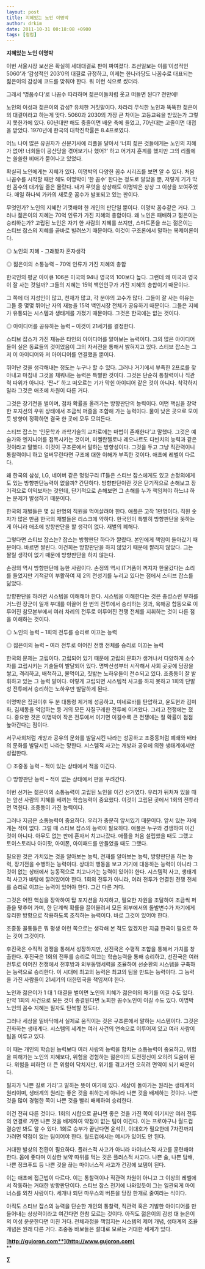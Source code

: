 ```yaml
---
layout: post
title: 지혜있는 노인 이명박
author: drkim
date: 2011-10-31 00:18:08 +0900
tags: [컬럼]
---
```

  
**지혜있는 노인 이명박** 

이번 서울시장 보선은 확실히 세대대결로 판이 짜여졌다. 조선일보는 이를‘이성적인 5060’과 ‘감성적인 203’0의 대결로 규정하고, 이제는 한나라당도 나꼼수로 대표되는 젊은이의 감성에 코드를 맞춰야 한다. 뭐 이런 식으로 썼더라. 

그래서 ‘명품수다’로 나꼼수 따라하며 젊은이들처럼 웃고 떠들면 된다? 천만에! 

노인의 이성과 젊은이의 감성? 유치한 거짓말이다. 차라리 무식한 노인과 똑똑한 젊은이의 대결이라고 하는게 맞다. 5060과 2030의 가장 큰 차이는 고등교육을 받았는가 그렇지 못한가에 있다. 60년대만 해도 중졸이면 배운 축에 들었고, 70년대는 고졸이면 대접을 받았다. 1970년에 한국의 대학진학률은 8.4프로였다. 

어느 나이 많은 유권자가 신문기사에 리플을 달아서 ‘너희 젊은 것들에게는 노인의 지혜가 없어! 너희들이 공산당을 겪어보기나 했어?’ 하고 어거지 훈계를 했지만 그의 리플에는 쓸쓸한 비애가 묻어나고 있었다. 

확실히 노인에게는 지혜가 있다. 이명박의 다양한 꼼수 시리즈를 보면 알 수 있다. 처음 나꼼수를 시작할 때만 해도 이명박이 ‘한 꼼수’ 한다는 정도로 알았을 뿐, 저렇게 기가 막힌 꼼수의 대가일 줄은 몰랐다. 내가 무엇을 상상해도 이명박은 상상 그 이상을 보여주었다. 매일 하나씩 가카의 새로운 꼼수가 발표되고 있는 판이다. 

무엇인가? 노인의 지혜란 기껏해야 한 개인의 판단일 뿐이다. 이명박 꼼수같은 거다. 그러나 젊은이의 지혜는 70억 인류가 가진 지혜의 총합이다. 왜 노인은 패배하고 젊은이는 승리하는가? 고립된 노인은 자기 한 사람의 지혜를 쓰지만, 스마트폰을 쓰는 젊은이는 스티브 잡스의 지혜를 곧바로 빌려쓰기 때문이다. 이것이 구조론에서 말하는 복제이론이다. 

◎ 노인의 지혜 - 그래봤자 혼자생각

  
◎ 젊은이의 소통능력 – 70억 인류가 가진 지혜의 총합 

한국인의 평균 아이큐 106은 미국의 94나 영국의 100보다 높다. 그런데 왜 미국과 영국이 잘 사는 것일까? 그들의 지혜는 15억 백인인구가 가진 지혜의 총합이기 때문이다. 

그 쪽에 더 지성인이 많고, 천재가 많고, 각 분야의 고수가 많다. 그들이 잘 사는 이유는 그들 중 몇몇 뛰어난 자의 재능을 15억 백인시장 전체가 공유하기 때문이다. 그들은 지혜가 유통되는 시스템과 생태계를 가졌기 때문이다. 그것은 한국에는 없는 것이다. 

◎ 아이디어를 공유하는 능력 – 이것이 21세기를 결정한다. 

스티브 잡스가 가진 재능은 타인의 아이디어를 알아보는 능력이다. 그의 많은 아이디어들이 실은 동료들의 것이었음이 그의 자서전을 통해서 밝혀지고 있다. 스티브 잡스는 그저 이 아이디어와 저 아이디어를 연결했을 뿐이다. 

뛰어난 것을 생각해내는 정도는 누구나 할 수 있다. 그러나 거기에서 부족한 2프로를 찾아내고 마침내 그것을 채워내는 능력은 특별한 것이다. 그것은 단순히 통찰력이나 직관력 따위가 아니다. ‘짠~!’ 하고 떠오르는 기가 막힌 아이디어 같은 것이 아니다. 착각하지 말라 그것은 애초에 차원이 다른 거다. 

그것은 장기전을 벌이며, 점차 확률을 올려가는 방향판단의 능력이다. 어떤 핵심을 장악한 포지션의 우위 상태에서 조금씩 퍼즐을 조합해 가는 능력이다. 물이 낮은 곳으로 모이듯 방향이 정확하면 결국 한 곳에 모두 모여든다. 

스티브 잡스는 ‘인문학과 과학기술의 교차로에는 마법이 존재한다’고 말했다. 그것은 예술가와 엔지니어를 접목시키는 것이며, 미켈란젤로나 레오나르도 다빈치의 능력과 같은 것이라고 말했다. 이것이 구조론에서 말하는 방향성이다. 그것을 두고 그냥 직관력이니 통찰력이니 하고 얼버무린다면 구조에 대한 이해가 부족한 것이다. 애초에 레벨이 다르다. 

왜 한국의 삼성, LG, 네이버 같은 멍텅구리 IT들은 스티브 잡스에게도 있고 손정의에게도 있는 방향판단능력이 없을까? 간단하다. 방향판단이란 것은 단기적으로 손해보고 장기적으로 이익보자는 것인데, 단기적으로 손해보면 그 손해를 누가 책임져야 하느냐 하는 문제가 발생하기 때문이다. 

한국의 재벌들은 몇 십 만명의 직원을 먹여살려야 한다. 애플은 고작 1만명이다. 직원 숫자가 많은 만큼 한국의 재벌들은 리스크에 약하다. 한국인이 특별히 방향판단을 못하는게 아니라 애초에 방향판단을 할 생각이 없다. 재벌의 폐해다. 

그렇다면 스티브 잡스는? 잡스는 방향판단 하다가 짤렸다. 본인에게 책임이 돌아갔기 때문이다. 바르면 짤린다. 이건희는 방향판단을 하지 않았기 때문에 짤리지 않았다. 그는 짤릴 생각이 없기 때문에 방향판단을 하지 않는다. 

손정의 역시 방향판단에 능한 사람이다. 손정의 역시 IT거품이 꺼지자 한물갔다는 소리를 들었지만 기적같이 부활하여 제 2의 전성기를 누리고 있다는 점에서 스티브 잡스를 닮았다. 

방향판단을 하려면 시스템을 이해해야 한다. 시스템을 이해한다는 것은 충성스런 부하를 거느린 장군이 일개 부대를 이끌어 한 번의 전투에서 승리하는 것과, 육해공 합동으로 이루어진 참모본부에서 여러 차례의 전투로 이루어진 전쟁 전체를 지휘하는 것이 다른 점을 이해하는 것이다. 

◎ 노인의 능력 – 1회의 전투를 승리로 이끄는 능력

  
◎ 젊은이의 능력 – 여러 전투로 이어진 전쟁 전체를 승리로 이끄는 능력 

한국의 문제는 고립이다. 고립되어 있기 때문에 고립의 문화가 생겨나서 다양하게 소수자를 고립시키는 기술들이 발달되어 있다. 명박산성부터 시작해서 사회 곳곳에 담장을 쌓고, 격리하고, 배척하고, 물먹이고, 짓밟는 노하우들이 전수되고 있다. 조중동이 잘 발휘하고 있는 그 능력 말이다. 이렇게 고립되면 시스템적 사고를 하지 못하고 1회의 단발성 전투에서 승리하는 노하우만 발달하게 된다. 

이명박은 집권이후 두 분 대통령 제거에 성공하고, 미네르바를 탄압하고, 윤도현과 김미화, 김제동을 억압하는 등 거의 모든 자질구레한 전투에 이겨왔다. 그리고 전쟁에는 졌다. 중요한 것은 이명박이 작은 전투에서 이기면 이길수록 큰 전쟁에는 질 확률이 점점 높아간다는 점이다. 

서구사회처럼 개방과 공유의 문화를 발달시킨 나라는 성공하고 조중동처럼 폐쇄와 배타의 문화를 발달시킨 나라는 망한다. 시스템적 사고는 개방과 공유에 의한 생태계에서만 성립한다. 

◎ 조중동 능력 – 적이 있는 상태에서 적을 이긴다.

  
◎ 방향판단 능력 – 적이 없는 상태에서 판을 꾸려간다. 

이번 선거는 젊은이의 소통능력이 고립된 노인을 이긴 선거였다. 우리가 뒤처져 있을 때는 앞선 사람의 지혜를 베끼는 학습능력이 중요했다. 이것이 고립된 곳에서 1회의 전투라면 먹힌다. 조중동이 가진 능력이다. 



그러나 지금은 소통능력이 중요하다. 우리가 충분히 앞서있기 때문이다. 앞서 있는 자에게는 적이 없다. 그럴 때 스티브 잡스의 능력이 필요하다. 애플은 누구와 경쟁하여 이긴 것이 아니다. 아무도 없는 판에 혼자서 치고나갔다. 애플을 처음 설립했을 때도 그랬고 토이스토리나 아이팟, 아이폰, 아이패드를 만들었을 때도 그랬다.

  


필요한 것은 가치있는 것을 알아보는 능력, 천재를 알아보는 능력, 방향판단을 하는 능력, 장기전을 수행하는 능력이다. 상대의 행동을 보고 거기에 대응하는 능력이 아니라 그것이 없는 상태에서 능동적으로 치고나가는 능력이 있어야 한다. 시스템적 사고, 생태계적 사고가 바탕에 깔려있어야 한다. 1회의 전투가 아니라, 여러 전투가 연결된 전쟁 전체를 승리로 이끄는 능력이 있어야 한다. 그건 다른 거다.

그것은 어떤 핵심을 장악하여 탑 포지션을 차지하고, 필요한 자원을 조달하여 조금씩 퍼즐을 맞추어 가며, 한 단계씩 확률을 끌어올려서 모든 외부에서의 돌발변수가 자기에게 유리한 방향으로 작용하도록 조직하는 능력이다. 바로 그것이 있어야 한다. 

조중동 꼴통들은 뭐 평생 이런 쪽으로는 생각해 본 적도 없겠지만 지금 한국이 필요로 하는 것이 그것이다. 

후진국은 수직적 경쟁을 통해서 성장하지만, 선진국은 수평적 조합을 통해서 가치를 창출한다. 후진국은 1회의 전투를 승리로 이끄는 학습능력을 통해 승리하고, 선진국은 여러 전투로 이어진 전쟁에서 전후방과 외부동맹세력을 조율하여 선순환의 시스템을 구축하는 능력으로 승리한다. 이 시대에 최고의 능력은 최고의 팀을 만드는 능력이다. 그 능력을 가진 사람들이 21세기의 대한민국을 책임져야 한다. 

노인과 젊은이가 1 대 1 대결을 벌이면 노인의 지혜가 젊은이의 패기를 이길 수도 있다. 만약 1회의 사건으로 모든 것이 종결된다면 노회한 꼼수노인이 이길 수도 있다. 이명박 노인의 꼼수 지혜는 필자도 탄복할 정도다. 



그러나 세상을 밑바닥에서 실제로 움직이는 것은 구조론에서 말하는 시스템이다. 그것은 진화하는 생태계다. 시스템의 세계는 여러 사건의 연속으로 이루어져 있고 여러 사람이 팀을 이루고 있다. 

  


이 때는 개인의 학습된 능력보다 여러 사람의 능력을 합치는 소통능력이 중요하고, 위험을 피해가는 노인의 지혜보다, 위험을 경험하는 젊은이의 도전정신이 오히려 도움이 된다. 위험을 피하면 더 큰 위험이 닥치지만, 위기를 겪고가면 오히려 면역이 되기 때문이다. 



필자가 ‘나쁜 길로 가라’고 말하는 뜻이 여기에 있다. 세상이 돌아가는 원리는 생태계의 원리이며, 생태계의 원리는 좋은 것을 취하는게 아니라 나쁜 것을 배제하는 것이다. 나쁜 것을 많이 경험한 쪽이 나쁜 것을 빨리 배제하여 승리한다. 

  


이건 전혀 다른 것이다. 1회의 시합으로 끝나면 좋은 것을 가진 쪽이 이기지만 여러 전투의 연결로 가면 나쁜 것을 배제하여 약점이 없는 팀이 이긴다. 이는 프로야구나 월드컵 결승만 봐도 알 수 있다. 1회로 승부가 끝난다면 윤석민, 이대호가 필요한데 7차전까지 가려면 약점이 없는 팀이어야 한다. 월드컵에서는 메시가 있어도 안 된다.



거대한 발상의 전환이 필요하다. 플러스적 사고가 아니라 마이너스적 사고를 훈련해야 한다. 몸에 좋다며 이상한 보약 따위를 먹는 것은 플러스적 사고다. 나쁜 술, 나쁜 담배, 나쁜 정크푸드 등 나쁜 것을 끊는 마이너스적 사고가 건강에 보탬이 된다. 

  


이는 애초에 접근법이 다르다. 이는 통찰력이나 직관력 차원이 아니고 그 이상의 레벨에서 작동하는 거대한 방향판단이다. 스티브 잡스 전기에 나와있듯이 그는 일관되게 마이너스를 외친 사람이다. 세개나 되던 마우스의 버튼을 당장 한개로 줄여라는 식이다.

아직도 스티브 잡스의 능력을 단순한 개인의 통찰력, 직관력 혹은 기발한 아이디어를 만들어내는 상상력이라고 여긴다면 한참 모르는 것이다. 아직도 젊은이의 감성 대 늙은이의 이성 운운한다면 미친 거다. 전체과정을 책임지는 시스템의 제어 개념, 생태계의 조율 개념은 원래 다른 거다. 조중동 바보들은 절대로 모르는 거대한 세계가 있다. 








  




[**http://gujoron.com**](http://www.gujoron.com)**  
** 

**∑**